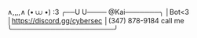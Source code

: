    ∧,,,,∧
  (• ⩊ •)           :3
 ╭──U U──── @Kai───────╮
 │Bot<3
 │https://discord.gg/cybersec
 │‪(347) 878-9184‬ call me
 ╰─────────────────────╯
